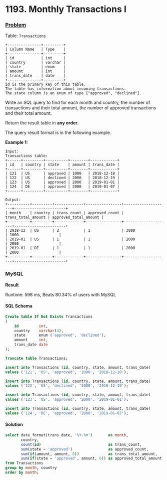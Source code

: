 # 1193. Monthly Transactions I

### [Problem](https://leetcode.com/problems/monthly-transactions-i/description/)

Table: `Transactions`

```
+---------------+---------+
| Column Name   | Type    |
+---------------+---------+
| id            | int     |
| country       | varchar |
| state         | enum    |
| amount        | int     |
| trans_date    | date    |
+---------------+---------+
id is the primary key of this table.
The table has information about incoming transactions.
The state column is an enum of type ["approved", "declined"].
```

Write an SQL query to find for each month and country, the number of transactions and their total amount,
the number of approved transactions and their total amount.

Return the result table in **any order**.

The query result format is in the following example.

**Example 1:**

```
Input:
Transactions table:
+------+---------+----------+--------+------------+
| id   | country | state    | amount | trans_date |
+------+---------+----------+--------+------------+
| 121  | US      | approved | 1000   | 2018-12-18 |
| 122  | US      | declined | 2000   | 2018-12-19 |
| 123  | US      | approved | 2000   | 2019-01-01 |
| 124  | DE      | approved | 2000   | 2019-01-07 |
+------+---------+----------+--------+------------+

Output:
+----------+---------+-------------+----------------+--------------------+-----------------------+
| month    | country | trans_count | approved_count | trans_total_amount | approved_total_amount |
+----------+---------+-------------+----------------+--------------------+-----------------------+
| 2018-12  | US      | 2           | 1              | 3000               | 1000                  |
| 2019-01  | US      | 1           | 1              | 2000               | 2000                  |
| 2019-01  | DE      | 1           | 1              | 2000               | 2000                  |
+----------+---------+-------------+----------------+--------------------+-----------------------+
```

### MySQL

**Result**

Runtime: 598 ms, Beats 80.34% of users with MySQL

#### SQL Schema

```sql
Create table If Not Exists Transactions
(
    id         int,
    country    varchar(4),
    state      enum ('approved', 'declined'),
    amount     int,
    trans_date date
);

Truncate table Transactions;

insert into Transactions (id, country, state, amount, trans_date)
values ('121', 'US', 'approved', '1000', '2018-12-18');

insert into Transactions (id, country, state, amount, trans_date)
values ('122', 'US', 'declined', '2000', '2018-12-19');

insert into Transactions (id, country, state, amount, trans_date)
values ('123', 'US', 'approved', '2000', '2019-01-01');

insert into Transactions (id, country, state, amount, trans_date)
values ('124', 'DE', 'approved', '2000', '2019-01-07');
```

#### Solution

```sql
select date_format(trans_date, '%Y-%m')       as month,
       country,
       count(id)                              as trans_count,
       sum(state = 'approved')                as approved_count,
       sum(if(amount, amount, 0))             as trans_total_amount,
       sum(if(state = 'approved', amount, 0)) as approved_total_amount
from Transactions
group by month, country
order by month;
```
